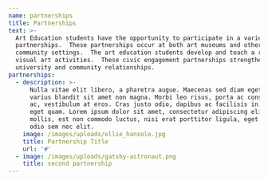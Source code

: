 ```yaml
---
name: partnerships
title: Partnerships
text: >-
  Art Education students have the opportunity to participate in a variety of
  partnerships.  These partnerships occur at both art museums and other
  community settings.  The art education students develop and teach a range of
  visual art activities.  These civic engagement partnerships strengthen
  university and community relationships.
partnerships:
  - description: >-
      Nulla vitae elit libero, a pharetra augue. Maecenas sed diam eget risus
      varius blandit sit amet non magna. Morbi leo risus, porta ac consectetur
      ac, vestibulum at eros. Cras justo odio, dapibus ac facilisis in, egestas
      eget quam. Lorem ipsum dolor sit amet, consectetur adipiscing elit. Duis
      mollis, est non commodo luctus, nisi erat porttitor ligula, eget lacinia
      odio sem nec elit.
    image: /images/uploads/ollie_hansolo.jpg
    title: Partnership Title
    url: '#'
  - image: /images/uploads/gatsby-astronaut.png
    title: second partnership
---
```


